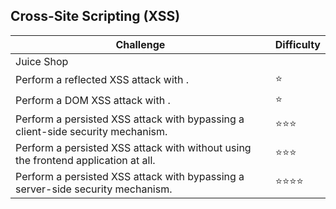 ## Cross-Site Scripting (XSS)


| Challenge	| Difficulty| 
| ---- | ---- |
| Juice Shop | |
| Perform a reflected XSS attack with <script>alert("XSS")</script>.|	:star:|
| Perform a DOM XSS attack with <script>alert("XSS")</script>.	|:star:|
| Perform a persisted XSS attack with <script>alert("XSS")</script> bypassing a client-side security mechanism.	|:star::star::star:|
| Perform a persisted XSS attack with <script>alert("XSS")</script> without using the frontend application at all.	|:star::star::star:|
| Perform a persisted XSS attack with <script>alert("XSS")</script> bypassing a server-side security mechanism.	 | :star::star::star::star:|
